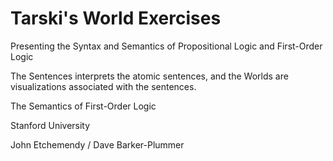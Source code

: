 # Tarski's World Exercises

Presenting the Syntax and Semantics of Propositional Logic and First-Order Logic 

The Sentences interprets the atomic sentences, and the Worlds are visualizations associated with the sentences.


The Semantics of First-Order Logic

Stanford University

John Etchemendy / Dave Barker-Plummer
